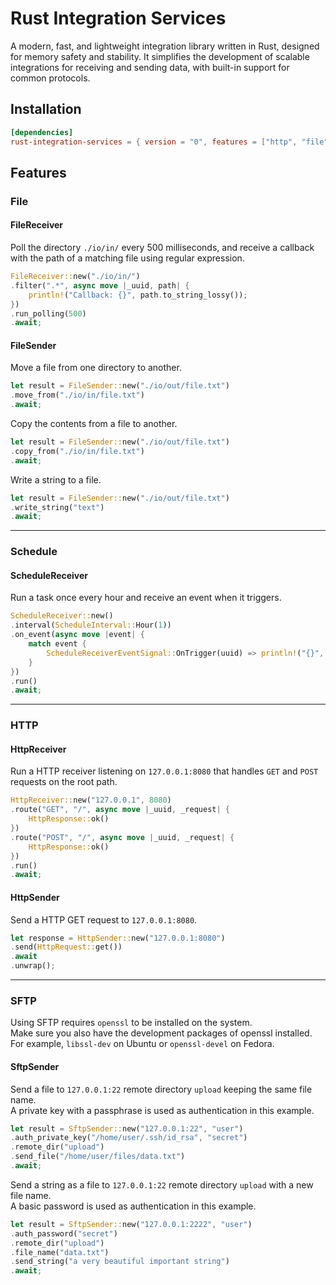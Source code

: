# Rust Integration Services

A modern, fast, and lightweight integration library written in Rust, designed for memory safety and stability. It simplifies the development of scalable integrations for receiving and sending data, with built-in support for common protocols.

## Installation

``` toml
[dependencies]
rust-integration-services = { version = "0", features = ["http", "file", "schedule", "sftp"] }
```

## Features
### File
#### FileReceiver

Poll the directory `./io/in/` every 500 milliseconds, and receive a callback with the path of a matching file using regular expression.

``` rust
FileReceiver::new("./io/in/")
.filter(".*", async move |_uuid, path| {
    println!("Callback: {}", path.to_string_lossy());
})
.run_polling(500)
.await;
```

#### FileSender

Move a file from one directory to another.
``` rust
let result = FileSender::new("./io/out/file.txt")
.move_from("./io/in/file.txt")
.await;
```

Copy the contents from a file to another.
``` rust
let result = FileSender::new("./io/out/file.txt")
.copy_from("./io/in/file.txt")
.await;
```

Write a string to a file.
``` rust
let result = FileSender::new("./io/out/file.txt")
.write_string("text")
.await;
```
---
### Schedule
#### ScheduleReceiver

Run a task once every hour and receive an event when it triggers.
``` rust
ScheduleReceiver::new()
.interval(ScheduleInterval::Hour(1))
.on_event(async move |event| {
    match event {
        ScheduleReceiverEventSignal::OnTrigger(uuid) => println!("{}", uuid),
    }
})
.run()
.await;
```
---
### HTTP
#### HttpReceiver

Run a HTTP receiver listening on `127.0.0.1:8080` that handles `GET` and `POST` requests on the root path.
``` rust
HttpReceiver::new("127.0.0.1", 8080)
.route("GET", "/", async move |_uuid, _request| {
    HttpResponse::ok()
})
.route("POST", "/", async move |_uuid, _request| {
    HttpResponse::ok()
})
.run()
.await;
```

#### HttpSender

Send a HTTP GET request to `127.0.0.1:8080`.
``` rust
let response = HttpSender::new("127.0.0.1:8080")
.send(HttpRequest::get())
.await
.unwrap();
```
---

### SFTP

Using SFTP requires `openssl` to be installed on the system.  
Make sure you also have the development packages of openssl installed.
For example, `libssl-dev` on Ubuntu or `openssl-devel` on Fedora.

#### SftpSender

Send a file to `127.0.0.1:22` remote directory `upload` keeping the same file name.  
A private key with a passphrase is used as authentication in this example.

``` rust
let result = SftpSender::new("127.0.0.1:22", "user")
.auth_private_key("/home/user/.ssh/id_rsa", "secret")
.remote_dir("upload")
.send_file("/home/user/files/data.txt")
.await;
```

Send a string as a file to `127.0.0.1:22` remote directory `upload` with a new file name.  
A basic password is used as authentication in this example.

``` rust
let result = SftpSender::new("127.0.0.1:2222", "user")
.auth_password("secret")
.remote_dir("upload")
.file_name("data.txt")
.send_string("a very beautiful important string")
.await;
```